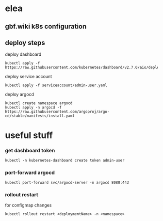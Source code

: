 # elea
## gbf.wiki k8s configuration

## deploy steps

deploy dashboard

```
kubectl apply -f https://raw.githubusercontent.com/kubernetes/dashboard/v2.7.0/aio/deploy/recommended.yaml
```

deploy service account 

```
kubectl apply -f serviceaccount/admin-user.yaml
```

deploy argocd

```
kubectl create namespace argocd
kubectl apply -n argocd -f https://raw.githubusercontent.com/argoproj/argo-cd/stable/manifests/install.yaml
```

# useful stuff
### get dashboard token

```
kubectl -n kubernetes-dashboard create token admin-user
```

### port-forward argocd

```
kubectl port-forward svc/argocd-server -n argocd 8080:443
```

### rollout restart 
for configmap changes
```
kubectl rollout restart <deploymentName> -n <namespace> 
```